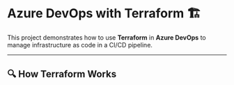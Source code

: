# Azure DevOps with Terraform 🏗

This project demonstrates how to use **Terraform** in **Azure DevOps** to manage infrastructure as code in a CI/CD pipeline.

---

## 🔍 How Terraform Works